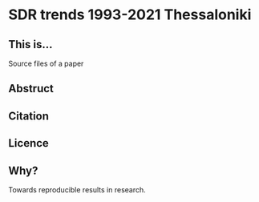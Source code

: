 
# SDR trends 1993-2021 Thessaloniki

[]()

## This is...

Source files of a paper

## Abstruct

## Citation

## Licence

## Why?

Towards reproducible results in research.

